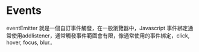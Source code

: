 # Events
eventEmitter 就是一個自訂事件觸發，在一般瀏覽器中，Javascript 事件綁定通常使用addlistener，通常觸發事件範圍會有限，像通常使用的事件綁定，click, hover, focus, blur..
